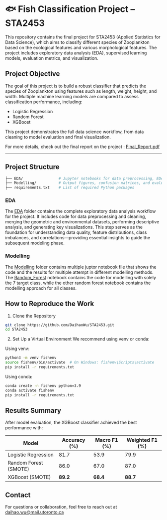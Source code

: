 # 🐟 Fish Classification Project – STA2453

This repository contains the final project for STA2453 (Applied Statistics for Data Science), which aims to classify different species of Zooplankton based on the ecological features and various morphological features. The project includes exploratory data analysis (EDA), supervised learning models, evaluation metrics, and visualization.

## Project Objective

The goal of this project is to build a robust classifier that predicts the species of Zooplankton using features such as length, weight, height, and width. Multiple machine learning models are compared to assess classification performance, including:

- Logistic Regression
- Random Forest
- XGBoost

This project demonstrates the full data science workflow, from data cleaning to model evaluation and final visualization.

For more details, check out the final report on the project : [Final_Report.pdf](/STA2453/Zooplankton_Final_Report.pdf)

---

## Project Structure

```bash
├── EDA/                # Jupyter notebooks for data preprocessing, EDA and Visualization
├── Modelling/          # Output figures, confusion matrices, and evaluation tables
├── requirements.txt    # List of required Python packages
```

### EDA

The [EDA](/STA2453/EDA/) folder contains the complete exploratory data analysis workflow for the project. It includes code for data preprocessing and cleaning, merging the geometric and environmental datasets, performing descriptive analysis, and generating key visualizations. This step serves as the foundation for understanding data quality, feature distributions, class imbalances, and correlations—providing essential insights to guide the subsequent modeling phase.

### Modelling

The [Modelling](/STA2453/Modelling/) folder contains multiple juptor notebook file that shows the code and the results for multiple attempt in different modelling methods. The [Random_Forest](/STA2453/Modelling/Random_Forest.ipynb) notebook contains the code for modelling with solely the 7 target class, while the other random forest notebook contains the modelling approach for all classes.

## How to Reproduce the Work

1. Clone the Repository

```bash
git clone https://github.com/DaihaoWu/STA2453.git
cd STA2453
```

2. Set Up a Virtual Environment
   We recommend using venv or conda:

Using venv:

```bash
python3 -m venv fishenv
source fishenv/bin/activate  # On Windows: fishenv\Scripts\activate
pip install -r requirements.txt
```

Using conda:

```bash
conda create -n fishenv python=3.9
conda activate fishenv
pip install -r requirements.txt
```

## Results Summary

After model evaluation, the XGBoost classifier achieved the best performance with:

| Model                 | Accuracy (%) | Macro F1 (%) | Weighted F1 (%) |
| --------------------- | ------------ | ------------ | --------------- |
| Logistic Regression   | 81.7         | 53.9         | 79.9            |
| Random Forest (SMOTE) | 86.0         | 67.0         | 87.0            |
| XGBoost (SMOTE)       | **89.2**     | **68.4**     | **88.7**        |

## Contact

For questions or collaboration, feel free to reach out at daihao.wu@mail.utoronto.ca
